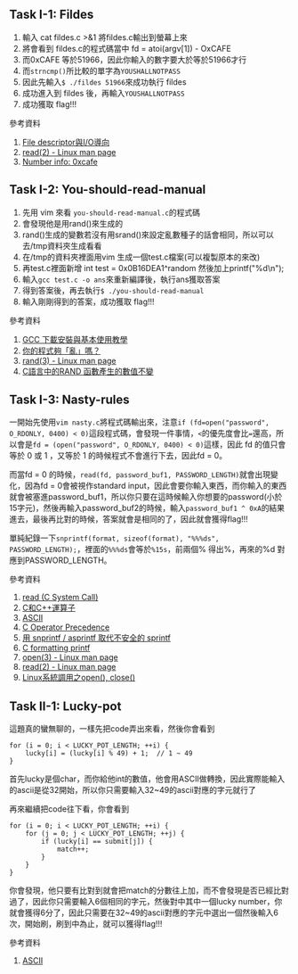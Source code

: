## Task I-1: Fildes

1. 輸入 cat fildes.c >&1 將fildes.c輸出到螢幕上來
2. 將會看到 fildes.c的程式碼當中 fd = atoi(argv[1]) - OxCAFE
3. 而0xCAFE 等於51966，因此你輸入的數字要大於等於51966才行
4. 而```strncmp()```所比較的單字為```YOUSHALLNOTPASS```
5. 因此先輸入```$ ./fildes 51966```來成功執行 fildes
6. 成功進入到 fildes 後，再輸入```YOUSHALLNOTPASS```
7. 成功獲取 flag!!!

參考資料

1. [File descriptor與I/O導向](https://blog.xuite.net/tzeng015/twblog/113272117-File+descriptor%E8%88%87I%2FO%E5%B0%8E%E5%90%91)
2. [read(2) - Linux man page](https://linux.die.net/man/2/read)
3. [Number info: 0xcafe](https://numbermonk.com/hexadecimal/51966/en)

## Task I-2: You-should-read-manual

1. 先用 vim 來看 ```you-should-read-manual.c```的程式碼
2. 會發現他是用rand()來生成的
3. rand()生成的變數若沒有用srand()來設定亂數種子的話會相同，所以可以去/tmp資料夾生成看看
4. 在/tmp的資料夾裡面用vim 生成一個test.c檔案(可以複製原本的來改)
5. 再test.c裡面新增 int test = 0x0B16DEA1^random 然後加上printf("%d\n");
6. 輸入```gcc test.c -o ans```來重新編譯後，執行ans獲取答案
7. 得到答案後，再去執行```$ ./you-should-read-manual```
8. 輸入剛剛得到的答案，成功獲取 flag!!!

參考資料

1. [GCC 下載安裝與基本使用教學](https://kaiching.org/pydoing/c/gcc.html)
2. [你的程式夠「亂」嗎？](https://www.ithome.com.tw/voice/110007)
3. [rand(3) - Linux man page](https://linux.die.net/man/3/rand)
4. [C語言中的RAND 函數產生的數值不變](https://zhidao.baidu.com/question/2053472265334017667.html)

## Task I-3: Nasty-rules

   一開始先使用```vim nasty.c```將程式碼輸出來，注意```if (fd=open("password", O_RDONLY, 0400) < 0)```這段程式碼，會發現一件事情，```<```的優先度會比```=```還高，所以會是```fd = (open("password", O_RDONLY, 0400) < 0)```這樣，因此 fd 的值只會等於 0 或 1 ，又等於 1 的時候程式不會進行下去，因此fd = 0。
   
   而當fd = 0 的時候，```read(fd, password_buf1, PASSWORD_LENGTH)```就會出現變化，因為fd = 0會被視作standard input，因此會要你輸入東西，而你輸入的東西就會被塞進password_buf1，所以你只要在這時候輸入你想要的password(小於15字元)，然後再輸入password_buf2的時候，輸入```password_buf1 ^ 0xA```的結果進去，最後再比對的時候，答案就會是相同的了，因此就會獲得flag!!!
   
   單純紀錄一下```snprintf(format, sizeof(format), "%%%ds", PASSWORD_LENGTH);```，裡面的```%%%ds```會等於```%15s```，前兩個% 得出%，再來的%d 對應到PASSWORD_LENGTH。
   
參考資料

1.  [read (C System Call)](http://codewiki.wikidot.com/c:system-calls:read)
2. [C和C++運算子](https://zh.wikipedia.org/wiki/C%E5%92%8CC%2B%2B%E9%81%8B%E7%AE%97%E5%AD%90)
3. [ASCII](https://zh.wikipedia.org/wiki/ASCII)
4. [C Operator Precedence](https://en.cppreference.com/w/c/language/operator_precedence)
5. [用 snprintf / asprintf 取代不安全的 sprintf](https://kheresy.wordpress.com/2010/01/28/%E7%94%A8-snprintf-asprintf-%E5%8F%96%E4%BB%A3%E4%B8%8D%E5%AE%89%E5%85%A8%E7%9A%84-sprintf/)
6. [C formatting printf](http://www.c4learn.com/c-programming/c-formatting-printf/)
7. [open(3) - Linux man page](https://linux.die.net/man/3/open)
8. [read(2) - Linux man page](https://linux.die.net/man/2/read)
9. [Linux系統調用之open(), close()](http://joe.is-programmer.com/posts/17463.html)

## Task II-1: Lucky-pot

這題真的蠻無聊的，一樣先把code弄出來看，然後你會看到
```        
for (i = 0; i < LUCKY_POT_LENGTH; ++i) {
    lucky[i] = (lucky[i] % 49) + 1;  // 1 ~ 49
}
```
首先lucky是個char，而你給他int的數值，他會用ASCII做轉換，因此實際能輸入的ascii是從32開始，所以你只需要輸入32~49的ascii對應的字元就行了

再來繼續把code往下看，你會看到
```
for (i = 0; i < LUCKY_POT_LENGTH; ++i) {
	for (j = 0; j < LUCKY_POT_LENGTH; ++j) {
	    if (lucky[i] == submit[j]) {
	    	match++;
	    }
	}
}
```
你會發現，他只要有比對到就會把match的分數往上加，而不會發現是否已經比對過了，因此你只需要輸入6個相同的字元，然後對中其中一個lucky number，你就會獲得6分了，因此只需要在32~49的ascii對應的字元中選出一個然後輸入6次，開始刷，刷到中為止，就可以獲得flag!!!

參考資料

1.  [ASCII](https://zh.wikipedia.org/wiki/ASCII)